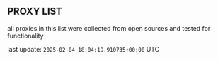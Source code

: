 ## PROXY LIST

all proxies in this list were collected from open sources and tested for functionality

last update: `2025-02-04 18:04:19.910735+00:00` UTC